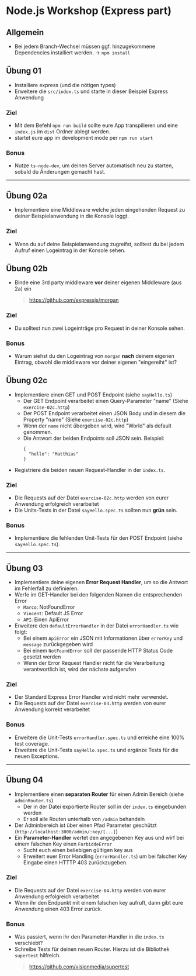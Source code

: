 # Node.js Workshop (Express part)

## Allgemein
* Bei jedem Branch-Wechsel müssen ggf. hinzugekommene Dependencies installiert werden. -> `npm install`

## Übung 01
* Installiere express (und die nötigen types)
* Erweitere die `src/index.ts` und starte in dieser Beispiel Express Anwendung
  
### Ziel
* Mit dem Befehl `npm run build` sollte eure App transpilieren und 
  eine `index.js` im `dist` Ordner ablegt werden.
* startet eure app im development mode per `npm run start`

### Bonus
* Nutze `ts-node-dev`, um deinen Server automatisch neu zu starten, sobald du Änderungen gemacht hast.

- - -

## Übung 02a
* Implementiere eine Middleware welche jeden eingehenden Request zu deiner Beispielanwendung in die Konsole loggt.

### Ziel
* Wenn du auf deine Beispielanwendung zugreifst, solltest du bei jedem Aufruf einen Logeintrag in der Konsole sehen.

## Übung 02b
* Binde eine 3rd party middleware **vor** deiner eigenen Middleware (aus 2a) ein 
  > https://github.com/expressjs/morgan

### Ziel
* Du solltest nun zwei Logeinträge pro Request in deiner Konsole sehen.

### Bonus
* Warum siehst du den Logeintrag von `morgan` **nach** deinem eigenen Eintrag, obwohl die middleware vor deiner eigenen "eingereiht" ist?

## Übung 02c
* Implementiere einen GET und POST Endpoint (siehe `sayHello.ts`)
  * Der GET Endpoint verarbeitet einen Query-Parameter "name" (Siehe `exercise-02c.http`)
  * Der POST Endpoint verarbeitet einen JSON Body und in diesem die Property "name" (Siehe `exercise-02c.http`)
  * Wenn der `name` nicht übergeben wird, wird "World" als default genommen.
  * Die Antwort der beiden Endpoints soll JSON sein. Beispiel:
    ```
    {
      "hello": "Matthias"
    }
    ```
* Registriere die beiden neuen Request-Handler in der `index.ts`.

### Ziel
* Die Requests auf der Datei `exercise-02c.http` werden von eurer Anwendung erfolgreich verarbeitet
* Die Units-Tests in der Datei `sayHello.spec.ts` sollten nun **grün** sein.

### Bonus
* Implementiere die fehlenden Unit-Tests für den POST Endpoint (siehe `sayHello.spec.ts`).

- - -

## Übung 03
* Implementiere deine eigenen **Error Request Handler**, um so die Antwort im Fehlerfall zu definieren.
* Werfe im GET-Handler bei den folgenden Namen die entsprechenden Error
  * `Marco`: NotFoundError
  * `Vincent`: Default JS Error
  * `API`: Einen ApiError
* Erweitere den `defaultErrorHandler` in der Datei `errorHandler.ts` wie folgt:
  * Bei einem `ApiError` ein JSON mit Informationen über `errorKey` und `message` zurückgegeben wird
  * Bei einem `NotFoundError` soll der passende HTTP Status Code gesetzt werden
  * Wenn der Error Request Handler nicht für die Verarbeitung verantwortlich ist, wird der nächste aufgerufen

### Ziel
* Der Standard Express Error Handler wird nicht mehr verwendet.
* Die Requests auf der Datei `exercise-03.http` werden von eurer Anwendung korrekt verarbeitet

### Bonus
* Erweitere die Unit-Tests `errorHandler.spec.ts` und erreiche eine 100% test coverage.
* Erweitere die Unit-Tests `sayHello.spec.ts` und ergänze Tests für die neuen Exceptions.

- - -

## Übung 04
* Implementiere einen **separaten Router** für einen Admin Bereich (siehe `adminRouter.ts`)
  * Der in der Datei exportierte Router soll in der `index.ts` eingebunden werden 
  * Er soll alle Routen unterhalb von `/admin` behandeln
* Der Adminbereich ist über einen Pfad Parameter geschützt (`http://localhost:3000/admin/:key/[...]`)
* Ein **Parameter-Handler** wertet den angegebenen Key aus und wirf bei einem falschen Key einen `ForbiddeError`
  * Sucht euch einen beliebigen gültigen key aus
  * Erweitert euer Error Handling (`errorHandler.ts`) um bei falscher Key Eingabe einen HTTTP 403 zurückzugeben. 

### Ziel
* Die Requests auf der Datei `exercise-04.http` werden von eurer Anwendung erfolgreich verarbeitet
* Wenn ihr den Endpunkt mit einem falschen key aufruft, dann gibt eure Anwendung einen 403 Error zurück.

### Bonus
* Was passiert, wenn ihr den Parameter-Handler in die `index.ts` verschiebt?
* Schreibe Tests für deinen neuen Router. Hierzu ist die Bibliothek `supertest` hilfreich.
  > https://github.com/visionmedia/supertest
